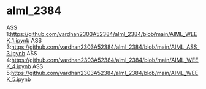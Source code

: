 # alml_2384
ASS 1:https://github.com/vardhan2303A52384/alml_2384/blob/main/AIML_WEEK_1.ipynb
ASS 3:https://github.com/vardhan2303A52384/alml_2384/blob/main/AIML_ASS_3.ipynb
ASS 4:https://github.com/vardhan2303A52384/alml_2384/blob/main/AIML_WEEK_4.ipynb
ASS 5:https://github.com/vardhan2303A52384/alml_2384/blob/main/AIML_WEEK_5.ipynb
